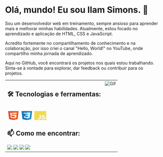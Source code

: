 # Olá, mundo! Eu sou Ilam Simons. 👋

Sou um desenvolvedor web em treinamento, sempre ansioso para aprender mais e melhorar minhas habilidades. Atualmente, estou focado no aprendizado e aplicação de HTML, CSS e JavaScript.

Acredito fortemente no compartilhamento de conhecimento e na colaboração, por isso criei o canal "Hello, World!" no YouTube, onde compartilho minha jornada de aprendizado.

Aqui no GitHub, você encontrará os projetos nos quais estou trabalhando. Sinta-se à vontade para explorar, dar feedback ou contribuir para os projetos.

<table>
  <tr>
    <td valign="top">

## 🛠️ Tecnologias e ferramentas:

<div style="display: inline_block"><br>
  <img align="center" alt="Ilam-HTML" height="30" width="40" src="https://raw.githubusercontent.com/devicons/devicon/master/icons/html5/html5-original.svg">
  <img align="center" alt="Ilam-CSS" height="30" width="40" src="https://raw.githubusercontent.com/devicons/devicon/master/icons/css3/css3-original.svg">
  <img align="center" alt="Ilam-Js" height="30" width="40" src="https://raw.githubusercontent.com/devicons/devicon/master/icons/javascript/javascript-plain.svg">
</div>

## 📫 Como me encontrar:

<div> 
  <a href="https://www.youtube.com/channel/UCrK1yFa88-cS2AiGVItqouw" target="_blank"><img src="https://img.shields.io/badge/YouTube-FF0000?style=for-the-badge&logo=youtube&logoColor=white" target="_blank"></a>
  <a href="https://www.instagram.com/ilamsimons/?next=%2F" target="_blank"><img src="https://img.shields.io/badge/-Instagram-%23E4405F?style=for-the-badge&logo=instagram&logoColor=white" target="_blank"></a>
  <a href="mailto:contactilamsimons@gmail.com"><img src="https://img.shields.io/badge/-Gmail-%23333?style=for-the-badge&logo=gmail&logoColor=white" target="_blank"></a>
  <a href="https://www.linkedin.com/in/ilam-simons-534159277/" target="_blank"><img src="https://img.shields.io/badge/-LinkedIn-%230077B5?style=for-the-badge&logo=linkedin&logoColor=white" target="_blank"></a> 
</div>
    </td>
    <td valign="top">
      <img src="https://cdn.discordapp.com/attachments/1107832180882804816/1108671896003805204/giphy.gif" alt="Gif">
    </td>
  </tr>
</table>
